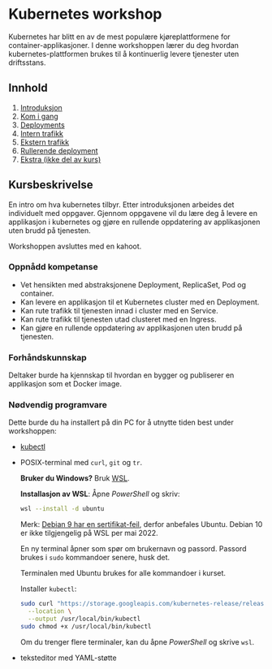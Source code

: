 # Kubernetes workshop
Kubernetes har blitt en av de mest populære kjøreplattformene for container-applikasjoner.
I denne workshoppen lærer du deg hvordan kubernetes-plattformen brukes til å kontinuerlig
levere tjenester uten driftsstans.

## Innhold

1. [Introduksjon](intro.md)
2. [Kom i gang](start.md)
3. [Deployments](deployment.md)
4. [Intern trafikk](intern-trafikk.md)
5. [Ekstern trafikk](ekstern-trafikk.md)
6. [Rullerende deployment](rullerende-deployment.md)
7. [Ekstra (ikke del av kurs)](ekstra.md)

## Kursbeskrivelse
En intro om hva kubernetes tilbyr. Etter introduksjonen arbeides det individuelt med oppgaver.
Gjennom oppgavene vil du lære deg å levere en applikasjon i kubernetes og gjøre en rullende
oppdatering av applikasjonen uten brudd på tjenesten.

Workshoppen avsluttes med en kahoot.

### Oppnådd kompetanse
- Vet hensikten med abstraksjonene Deployment, ReplicaSet, Pod og container.
- Kan levere en applikasjon til et Kubernetes cluster med en Deployment.
- Kan rute trafikk til tjenesten innad i cluster med en Service.
- Kan rute trafikk til tjenesten utad clusteret med en Ingress.
- Kan gjøre en rullende oppdatering av applikasjonen uten brudd på tjenesten.

### Forhåndskunnskap
Deltaker burde ha kjennskap til hvordan en bygger og publiserer en applikasjon som et Docker image.

### Nødvendig programvare
Dette burde du ha installert på din PC for å utnytte tiden best under workshoppen:

- [kubectl](https://kubectl.docs.kubernetes.io/installation/kubectl/)
- POSIX-terminal med `curl`, `git` og `tr`.

  **Bruker du Windows?** Bruk [WSL](https://docs.microsoft.com/en-us/windows/wsl/install).

  **Installasjon av WSL**: Åpne *PowerShell* og skriv:

  ```sh
  wsl --install -d ubuntu
  ```

  Merk: [Debian 9 har en sertifikat-feil](https://serverfault.com/questions/1079199/client-on-debian-9-erroneously-reports-expired-certificate-for-letsencrypt-issue),
  derfor anbefales Ubuntu. Debian 10 er ikke tilgjengelig på WSL per mai 2022.

  En ny terminal åpner som spør om brukernavn og passord. Passord brukes i `sudo` kommandoer senere, husk det.

  Terminalen med Ubuntu brukes for alle kommandoer i kurset.

  Installer `kubectl`:

  ```sh
  sudo curl "https://storage.googleapis.com/kubernetes-release/release/$(curl -s https://storage.googleapis.com/kubernetes-release/release/stable.txt)/bin/linux/amd64/kubectl" \
    --location \
    --output /usr/local/bin/kubectl
  sudo chmod +x /usr/local/bin/kubectl
  ```

  Om du trenger flere terminaler, kan du åpne *PowerShell* og skrive `wsl`.

- teksteditor med YAML-støtte